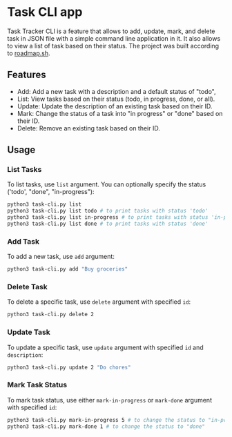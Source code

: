 # Task CLI app

Task Tracker CLI is a feature that allows to add, update, mark, and delete task in JSON file with a simple command line application in it. It also allows to view a list of task based on their status. The project was built according to [roadmap.sh](https://roadmap.sh/projects/task-tracker).

## Features

- Add: Add a new task with a description and a default status of "todo",
- List: View tasks based on their status (todo, in progress, done, or all).
- Update: Update the description of an existing task based on their ID.
- Mark: Change the status of a task into "in progress" or "done" based on their ID.
- Delete: Remove an existing task based on their ID.

## Usage

### List Tasks

To list tasks, use `list` argument. You can optionally specify the status ('todo', "done", "in-progress"):

```bash
python3 task-cli.py list
python3 task-cli.py list todo # to print tasks with status 'todo'
python3 task-cli.py list in-progress # to print tasks with status 'in-progress'
python3 task-cli.py list done # to print tasks with status 'done'
```

### Add Task

To add a new task, use `add` argument:

```bash
python3 task-cli.py add "Buy groceries"
```

### Delete Task

To delete a specific task, use `delete` argument with specified `id`:

```bash
python3 task-cli.py delete 2
```

### Update Task

To update a specific task, use `update` argument with specified `id` and `description`:

```bash
python3 task-cli.py update 2 "Do chores"
```

### Mark Task Status

To mark task status, use either `mark-in-progress` or `mark-done` argument with specified `id`:

```bash
python3 task-cli.py mark-in-progress 5 # to change the status to "in-progress"
python3 task-cli.py mark-done 1 # to change the status to "done"
```
